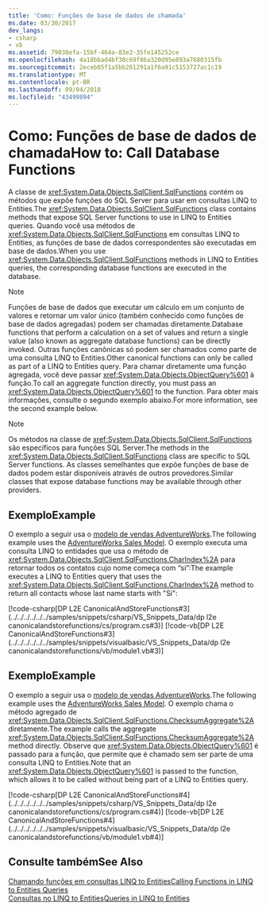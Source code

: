 ```yaml
---
title: 'Como: Funções de base de dados de chamada'
ms.date: 03/30/2017
dev_langs:
- csharp
- vb
ms.assetid: 79038efa-15bf-464a-83e2-35fe145252ce
ms.openlocfilehash: 4a18bbad4bf38c69f86a320d95e893a7680315fb
ms.sourcegitcommit: 2eceb05f1a5bb261291a1f6a91c5153727ac1c19
ms.translationtype: MT
ms.contentlocale: pt-BR
ms.lasthandoff: 09/04/2018
ms.locfileid: "43499894"
---
```

# <a name="how-to-call-database-functions"></a><span data-ttu-id="8f9b0-102">Como: Funções de base de dados de chamada</span><span class="sxs-lookup"><span data-stu-id="8f9b0-102">How to: Call Database Functions</span></span>
<span data-ttu-id="8f9b0-103">A classe de <xref:System.Data.Objects.SqlClient.SqlFunctions> contém os métodos que expõe funções do SQL Server para usar em consultas LINQ to Entities.</span><span class="sxs-lookup"><span data-stu-id="8f9b0-103">The <xref:System.Data.Objects.SqlClient.SqlFunctions> class contains methods that expose SQL Server functions to use in LINQ to Entities queries.</span></span> <span data-ttu-id="8f9b0-104">Quando você usa métodos de <xref:System.Data.Objects.SqlClient.SqlFunctions> em consultas LINQ to Entities, as funções de base de dados correspondentes são executadas em base de dados.</span><span class="sxs-lookup"><span data-stu-id="8f9b0-104">When you use <xref:System.Data.Objects.SqlClient.SqlFunctions> methods in LINQ to Entities queries, the corresponding database functions are executed in the database.</span></span>  
  
> [!NOTE]
>  <span data-ttu-id="8f9b0-105">Funções de base de dados que executar um cálculo em um conjunto de valores e retornar um valor único (também conhecido como funções de base de dados agregadas) podem ser chamadas diretamente.</span><span class="sxs-lookup"><span data-stu-id="8f9b0-105">Database functions that perform a calculation on a set of values and return a single value (also known as aggregate database functions) can be directly invoked.</span></span> <span data-ttu-id="8f9b0-106">Outras funções canônicas só podem ser chamados como parte de uma consulta LINQ to Entities.</span><span class="sxs-lookup"><span data-stu-id="8f9b0-106">Other canonical functions can only be called as part of a LINQ to Entities query.</span></span> <span data-ttu-id="8f9b0-107">Para chamar diretamente uma função agregada, você deve passar <xref:System.Data.Objects.ObjectQuery%601> à função.</span><span class="sxs-lookup"><span data-stu-id="8f9b0-107">To call an aggregate function directly, you must pass an <xref:System.Data.Objects.ObjectQuery%601> to the function.</span></span> <span data-ttu-id="8f9b0-108">Para obter mais informações, consulte o segundo exemplo abaixo.</span><span class="sxs-lookup"><span data-stu-id="8f9b0-108">For more information, see the second example below.</span></span>  
  
> [!NOTE]
>  <span data-ttu-id="8f9b0-109">Os métodos na classe de <xref:System.Data.Objects.SqlClient.SqlFunctions> são específicos para funções SQL Server.</span><span class="sxs-lookup"><span data-stu-id="8f9b0-109">The methods in the <xref:System.Data.Objects.SqlClient.SqlFunctions> class are specific to SQL Server functions.</span></span> <span data-ttu-id="8f9b0-110">As classes semelhantes que expõe funções de base de dados podem estar disponíveis através de outros provedores.</span><span class="sxs-lookup"><span data-stu-id="8f9b0-110">Similar classes that expose database functions may be available through other providers.</span></span>  
  
## <a name="example"></a><span data-ttu-id="8f9b0-111">Exemplo</span><span class="sxs-lookup"><span data-stu-id="8f9b0-111">Example</span></span>  
 <span data-ttu-id="8f9b0-112">O exemplo a seguir usa o [modelo de vendas AdventureWorks](https://msdn.microsoft.com/library/f16cd988-673f-4376-b034-129ca93c7832).</span><span class="sxs-lookup"><span data-stu-id="8f9b0-112">The following example uses the [AdventureWorks Sales Model](https://msdn.microsoft.com/library/f16cd988-673f-4376-b034-129ca93c7832).</span></span> <span data-ttu-id="8f9b0-113">O exemplo executa uma consulta LINQ to entidades que usa o método de <xref:System.Data.Objects.SqlClient.SqlFunctions.CharIndex%2A> para retornar todos os contatos cujo nome começa com “si”:</span><span class="sxs-lookup"><span data-stu-id="8f9b0-113">The example executes a LINQ to Entities query that uses the <xref:System.Data.Objects.SqlClient.SqlFunctions.CharIndex%2A> method to return all contacts whose last name starts with "Si":</span></span>  
  
 [!code-csharp[DP L2E CanonicalAndStoreFunctions#3](../../../../../../samples/snippets/csharp/VS_Snippets_Data/dp l2e canonicalandstorefunctions/cs/program.cs#3)]
 [!code-vb[DP L2E CanonicalAndStoreFunctions#3](../../../../../../samples/snippets/visualbasic/VS_Snippets_Data/dp l2e canonicalandstorefunctions/vb/module1.vb#3)]  
  
## <a name="example"></a><span data-ttu-id="8f9b0-114">Exemplo</span><span class="sxs-lookup"><span data-stu-id="8f9b0-114">Example</span></span>  
 <span data-ttu-id="8f9b0-115">O exemplo a seguir usa o [modelo de vendas AdventureWorks](https://msdn.microsoft.com/library/f16cd988-673f-4376-b034-129ca93c7832).</span><span class="sxs-lookup"><span data-stu-id="8f9b0-115">The following example uses the [AdventureWorks Sales Model](https://msdn.microsoft.com/library/f16cd988-673f-4376-b034-129ca93c7832).</span></span> <span data-ttu-id="8f9b0-116">O exemplo chama o método agregado de <xref:System.Data.Objects.SqlClient.SqlFunctions.ChecksumAggregate%2A> diretamente.</span><span class="sxs-lookup"><span data-stu-id="8f9b0-116">The example calls the aggregate <xref:System.Data.Objects.SqlClient.SqlFunctions.ChecksumAggregate%2A> method directly.</span></span> <span data-ttu-id="8f9b0-117">Observe que <xref:System.Data.Objects.ObjectQuery%601> é passado para a função, que permite que é chamado sem ser parte de uma consulta LINQ to Entities.</span><span class="sxs-lookup"><span data-stu-id="8f9b0-117">Note that an <xref:System.Data.Objects.ObjectQuery%601> is passed to the function, which allows it to be called without being part of a LINQ to Entities query.</span></span>  
  
 [!code-csharp[DP L2E CanonicalAndStoreFunctions#4](../../../../../../samples/snippets/csharp/VS_Snippets_Data/dp l2e canonicalandstorefunctions/cs/program.cs#4)]
 [!code-vb[DP L2E CanonicalAndStoreFunctions#4](../../../../../../samples/snippets/visualbasic/VS_Snippets_Data/dp l2e canonicalandstorefunctions/vb/module1.vb#4)]  
  
## <a name="see-also"></a><span data-ttu-id="8f9b0-118">Consulte também</span><span class="sxs-lookup"><span data-stu-id="8f9b0-118">See Also</span></span>  
 [<span data-ttu-id="8f9b0-119">Chamando funções em consultas LINQ to Entities</span><span class="sxs-lookup"><span data-stu-id="8f9b0-119">Calling Functions in LINQ to Entities Queries</span></span>](../../../../../../docs/framework/data/adonet/ef/language-reference/calling-functions-in-linq-to-entities-queries.md)  
 [<span data-ttu-id="8f9b0-120">Consultas no LINQ to Entities</span><span class="sxs-lookup"><span data-stu-id="8f9b0-120">Queries in LINQ to Entities</span></span>](../../../../../../docs/framework/data/adonet/ef/language-reference/queries-in-linq-to-entities.md)
